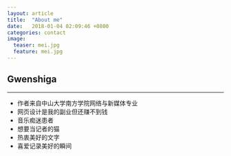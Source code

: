 ```yaml
---
layout: article
title:  "About me"
date:   2018-01-04 02:09:46 +0800
categories: contact
image:
  teaser: mei.jpg
  feature: mei.jpg
---
```

## Gwenshiga
---


- 作者来自中山大学南方学院网络与新媒体专业
- 网页设计是我的副业但还赚不到钱
- 音乐痴迷患者
- 想要当记者的猫
- 热衷美好的文字
- 喜爱记录美好的瞬间
